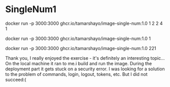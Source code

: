 # SingleNum1
docker run -p 3000:3000 ghcr.io/tamarshayo/image-single-num:1.0 1 2 2 4 1

docker run -p 3000:3000 ghcr.io/tamarshayo/image-single-num:1.0 1

docker run -p 3000:3000 ghcr.io/tamarshayo/image-single-num:1.0 221



Thank you,
I really enjoyed the exercise - it's definitely an interesting topic...
On the local machine it ran to me.i build and run the image.
During the deployment part it gets stuck on a security error.
I was looking for a solution to the problem of commands, login, logout, tokens, etc.
But I did not succeed:(
